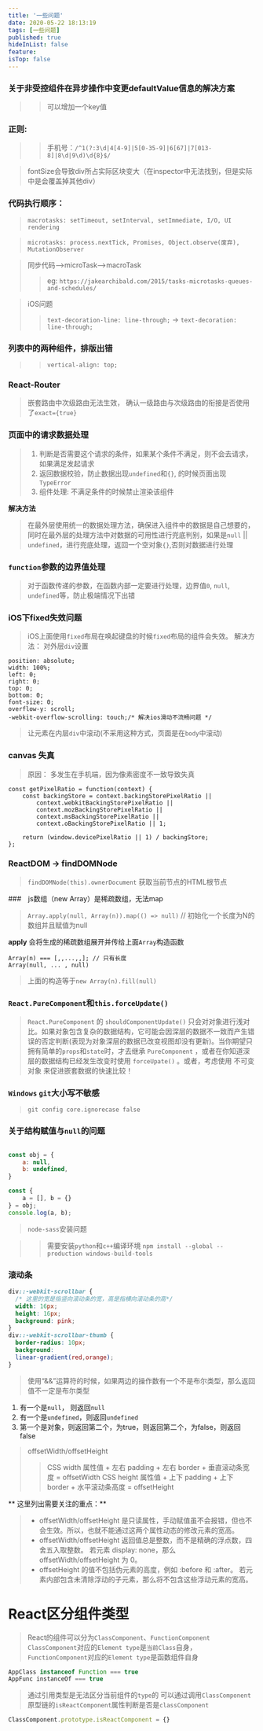 ```yaml
---
title: '一些问题'
date: 2020-05-22 18:13:19
tags: [一些问题]
published: true
hideInList: false
feature: 
isTop: false
---
```


### 关于非受控组件在异步操作中变更defaultValue信息的解决方案
>> 可以增加一个key值


### 正则:
>> 手机号：`/^1(?:3\d|4[4-9]|5[0-35-9]|6[67]|7[013-8]|8\d|9\d)\d{8}$/`

> fontSize会导致div所占实际区块变大（在inspector中无法找到，但是实际中是会覆盖掉其他div）



### 代码执行顺序：
> `macrotasks: setTimeout, setInterval, setImmediate, I/O, UI rendering`

> `microtasks: process.nextTick, Promises, Object.observe(废弃), MutationObserver`


> 同步代码——>microTask——>macroTask
>> eg: `https://jakearchibald.com/2015/tasks-microtasks-queues-and-schedules/`

> iOS问题   
>> `text-decoration-line: line-through;` -> `text-decoration: line-through;`


### 列表中的两种组件，排版出错
>> `vertical-align: top;`

### React-Router

> 嵌套路由中次级路由无法生效， 确认一级路由与次级路由的衔接是否使用了`exact={true}`


### 页面中的请求数据处理

> 1. 判断是否需要这个请求的条件，如果某个条件不满足，则不会去请求，如果满足发起请求
> 2. 返回数据校验，防止数据出现`undefined`和`{}`, 的时候页面出现`TypeError`
> 3. 组件处理: 不满足条件的时候禁止渲染该组件

**解决方法**

> 在最外层使用统一的数据处理方法，确保进入组件中的数据是自己想要的，同时在最外层的处理方法中对数据的可用性进行兜底判别，如果是`null` || `undefined`，进行兜底处理，返回一个空对象`{}`,否则对数据进行处理

### `function`参数的边界值处理

> 对于函数传递的参数，在函数内部一定要进行处理，边界值`0`, `null`, `undefined`等，防止极端情况下出错

### iOS下fixed失效问题

> iOS上面使用`fixed`布局在唤起键盘的时候`fixed`布局的组件会失效。
> 解决方法： 对外层`div`设置
```
position: absolute;
width: 100%;
left: 0;
right: 0;
top: 0;
bottom: 0;
font-size: 0;
overflow-y: scroll;
-webkit-overflow-scrolling: touch;/* 解决ios滑动不流畅问题 */
```
> 让元素在内层`div`中滚动(不采用这种方式，页面是在`body`中滚动)

### canvas 失真

> 原因： 多发生在手机端，因为像素密度不一致导致失真

```
const getPixelRatio = function(context) {
    const backingStore = context.backingStorePixelRatio ||
        context.webkitBackingStorePixelRatio ||
        context.mozBackingStorePixelRatio ||
        context.msBackingStorePixelRatio ||
        context.oBackingStorePixelRatio || 1;

    return (window.devicePixelRatio || 1) / backingStore;
};
```

### ReactDOM -> findDOMNode

> `findDOMNode(this).ownerDocument` 获取当前节点的HTML根节点


###　js数组（new Array）是稀疏数组，无法map

> `Array.apply(null, Array(n)).map(() => null)` // 初始化一个长度为N的数组并且赋值为null

**apply** 会将生成的稀疏数组展开并传给上面`Array`构造函数

```
Array(n) === [,,...,,]; // 只有长度
Array(null, ... , null)
```

> 上面的构造等于`new Array(n).fill(null)`

### `React.PureComponent`和`this.forceUpdate()`

> `React.PureComponent` 的 `shouldComponentUpdate()` 只会对对象进行浅对比。如果对象包含复杂的数据结构，它可能会因深层的数据不一致而产生错误的否定判断(表现为对象深层的数据已改变视图却没有更新)。当你期望只拥有简单的`props`和`state`时，才去继承 `PureComponent` ，或者在你知道深层的数据结构已经发生改变时使用 `forceUpate()` 。或者，考虑使用 不可变对象 来促进嵌套数据的快速比较！


### `Windows` `git`大小写不敏感

> `git config core.ignorecase false`
### 关于结构赋值与`null`的问题
``` javascript

const obj = {
    a: null,
    b: undefined,
}

const {
    a = [], b = {}
} = obj;
console.log(a, b);
```
> `node-sass`安装问题

>> 需要安装`python`和`c++`编译环境
>> `npm install --global --production windows-build-tools`

### 滚动条

> 
``` css
div::-webkit-scrollbar {
  /* 这里的宽是指竖向滚动条的宽，高是指横向滚动条的高*/      
  width: 16px;      
  height: 16px;      
  background: pink;    
}
div::-webkit-scrollbar-thumb {      
  border-radius: 10px;      
  background: 
  linear-gradient(red,orange);    
}
```

> 使用“&&”运算符的时候，如果两边的操作数有一个不是布尔类型，那么返回值不一定是布尔类型
  1. 有一个是`null`， 则返回`null`
  2. 有一个是`undefined`，则返回`undefined`
  3. 第一个是对象，则返回第二个，为true，则返回第二个，为false，则返回false  

> offsetWidth/offsetHeight
>> CSS width 属性值 + 左右 padding + 左右 border + 垂直滚动条宽度 = offsetWidth
>> CSS height 属性值 + 上下 padding + 上下 border + 水平滚动条高度 = offsetHeight

** 这里列出需要关注的重点：**

> * offsetWidth/offsetHeight 是只读属性，手动赋值虽不会报错，但也不会生效。所以，也就不能通过这两个属性动态的修改元素的宽高。
> * offsetWidth/offsetHeight 返回值总是整数，而不是精确的浮点数，四舍五入取整数。
若元素 display: none，那么 offsetWidth/offsetHeight 为 0。
> * offsetHeight 的值不包括伪元素的高度，例如 :before 和 :after。
若元素内部包含未清除浮动的子元素，那么将不包含这些浮动元素的宽高。


# React区分组件类型
> React的组件可以分为`ClassComponent`、`FunctionComponent`
> `ClassComponent`对应的`Element type`是`当前Class`自身，`FunctionComponent`对应的`Element type`是函数组件自身

``` javascript
AppClass instanceof Function === true
AppFunc instanceOf === true
```
> 通过引用类型是无法区分当前组件的`type`的
> 可以通过调用`ClassComponent`原型链的`isReactComponent`属性判断是否是`classComponent`

``` javascript
ClassComponent.prototype.isReactComponent = {}
```
